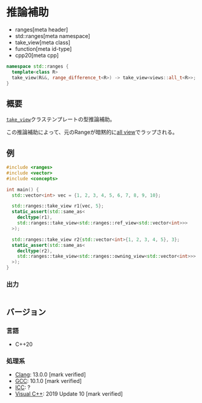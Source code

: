 # 推論補助
* ranges[meta header]
* std::ranges[meta namespace]
* take_view[meta class]
* function[meta id-type]
* cpp20[meta cpp]

```cpp
namespace std::ranges {
  template<class R>
  take_view(R&&, range_difference_t<R>) -> take_view<views::all_t<R>>;
}
```

## 概要

[`take_view`](../take_view.md)クラステンプレートの型推論補助。

この推論補助によって、元のRangeが暗黙的に[all view](../all.md)でラップされる。

## 例
```cpp example
#include <ranges>
#include <vector>
#include <concepts>

int main() {
  std::vector<int> vec = {1, 2, 3, 4, 5, 6, 7, 8, 9, 10};

  std::ranges::take_view r1{vec, 5};
  static_assert(std::same_as<
    decltype(r1),
    std::ranges::take_view<std::ranges::ref_view<std::vector<int>>>
  >);

  std::ranges::take_view r2{std::vector<int>{1, 2, 3, 4, 5}, 3};
  static_assert(std::same_as<
    decltype(r2),
    std::ranges::take_view<std::ranges::owning_view<std::vector<int>>>
  >);
}
```

### 出力
```
```

## バージョン
### 言語
- C++20

### 処理系
- [Clang](/implementation.md#clang): 13.0.0 [mark verified]
- [GCC](/implementation.md#gcc): 10.1.0 [mark verified]
- [ICC](/implementation.md#icc): ?
- [Visual C++](/implementation.md#visual_cpp): 2019 Update 10 [mark verified]
